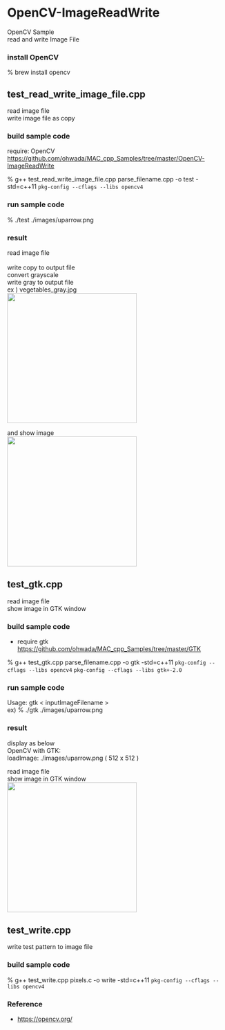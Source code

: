 OpenCV-ImageReadWrite
===============

OpenCV Sample <br/>
read and write Image File <br/>

### install OpenCV
% brew install opencv <br/>

##  test_read_write_image_file.cpp
read image file <br/>
write image file as copy <br/>

### build sample code 
require: OpenCV <br/>
https://github.com/ohwada/MAC_cpp_Samples/tree/master/OpenCV-ImageReadWrite <br/>

% g++  test_read_write_image_file.cpp parse_filename.cpp -o test -std=c++11 `pkg-config --cflags --libs opencv4` <br/>

### run sample code 
% ./test ./images/uparrow.png <br/>

### result 
read image file  <br/>  
write copy to output file  <br/>
convert grayscale  <br/>
write gray to output file  <br/>
 ex ) vegetables_gray.jpg  <br/>
<image src="https://raw.githubusercontent.com/ohwada/MAC_cpp_Samples/master/OpenCV-ImageReadWrite/result/vegetables_gray.jpg" width="300" /><br/>

and show image  <br/>
<image src="https://raw.githubusercontent.com/ohwada/MAC_cpp_Samples/master/OpenCV-ImageReadWrite/result/screenshot_imshow.png" width="300" /><br/>

## test_gtk.cpp
read image file <br/>
show image in GTK window <br/>

### build sample code
- require gtk <br/>
https://github.com/ohwada/MAC_cpp_Samples/tree/master/GTK

 % g++ test_gtk.cpp parse_filename.cpp -o gtk -std=c++11 `pkg-config --cflags --libs opencv4`  `pkg-config --cflags --libs gtk+-2.0`

### run sample code 
Usage: gtk \< inputImageFilename \>  <br/>
ex)
% ./gtk ./images/uparrow.png <br/>

### result 
display as below <br/>
OpenCV with GTK:  <br/>
loadImage: ./images/uparrow.png ( 512 x 512 ) <br/>

read image file <br/>
show image in GTK window <br/> 
<image src="https://raw.githubusercontent.com/ohwada/MAC_cpp_Samples/master/OpenCV-ImageReadWrite/result/screenshot_uparrow.png" width="300" /><br/>

## test_write.cpp
write test pattern to image file <br/>

### build sample code
% g++ test_write.cpp pixels.c  -o write -std=c++11 `pkg-config --cflags --libs opencv4`

### Reference <br/>
- https://opencv.org/  <br/>

